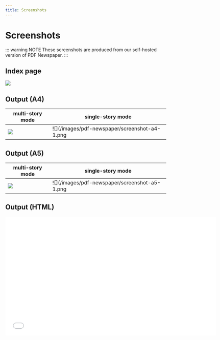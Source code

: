 ```yaml
---
title: Screenshots
---
```


# Screenshots

::: warning NOTE
These screenshots are produced from our self-hosted version of PDF Newspaper.
:::

## Index page
![](/images/pdf-newspaper/interface.png)

## Output (A4)
|multi-story mode |single-story mode |
|-----------------|------------------|
|![](/images/pdf-newspaper/screenshot-a4-2.png)|![](/images/pdf-newspaper/screenshot-a4-1.png|

## Output (A5)

|multi-story mode |single-story mode |
|-----------------|------------------|
|![](/images/pdf-newspaper/screenshot-a5-2.png)|![](/images/pdf-newspaper/screenshot-a5-1.png|

## Output (HTML)
<iframe allowfullscreen="" frameborder="0" height="371" src="//www.youtube-nocookie.com/embed/854Csokl3QA" width="660"></iframe>